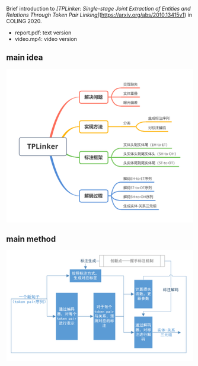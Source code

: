 Brief introduction to *[TPLinker: Single-stage Joint Extraction of Entities and Relations Through Token Pair Linking]*(https://arxiv.org/abs/2010.13415v1) in COLING 2020.

- report.pdf: text version
- video.mp4: video version

## main idea

![fig1](fig1.png)

## main method

![fig2](fig2.png)
